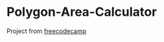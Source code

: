 # Polygon-Area-Calculator
Project from [freecodecamp](https://www.freecodecamp.org/learn/scientific-computing-with-python/scientific-computing-with-python-projects/polygon-area-calculator)
